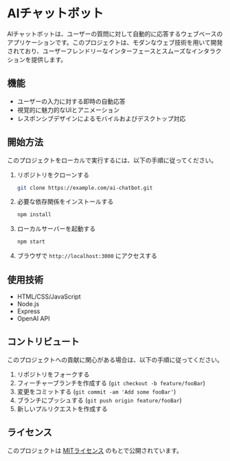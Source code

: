 # AIチャットボット

AIチャットボットは、ユーザーの質問に対して自動的に応答するウェブベースのアプリケーションです。このプロジェクトは、モダンなウェブ技術を用いて開発されており、ユーザーフレンドリーなインターフェースとスムーズなインタラクションを提供します。

## 機能

- ユーザーの入力に対する即時の自動応答
- 視覚的に魅力的なUIとアニメーション
- レスポンシブデザインによるモバイルおよびデスクトップ対応

## 開始方法

このプロジェクトをローカルで実行するには、以下の手順に従ってください。

1. リポジトリをクローンする

    ```bash
    git clone https://example.com/ai-chatbot.git
    ```

2. 必要な依存関係をインストールする

    ```bash
    npm install
    ```

3. ローカルサーバーを起動する

    ```bash
    npm start
    ```

4. ブラウザで `http://localhost:3000` にアクセスする

## 使用技術

- HTML/CSS/JavaScript
- Node.js
- Express
- OpenAI API

## コントリビュート

このプロジェクトへの貢献に関心がある場合は、以下の手順に従ってください。

1. リポジトリをフォークする
2. フィーチャーブランチを作成する (`git checkout -b feature/fooBar`)
3. 変更をコミットする (`git commit -am 'Add some fooBar'`)
4. ブランチにプッシュする (`git push origin feature/fooBar`)
5. 新しいプルリクエストを作成する

## ライセンス

このプロジェクトは [MITライセンス](LICENSE) のもとで公開されています。
